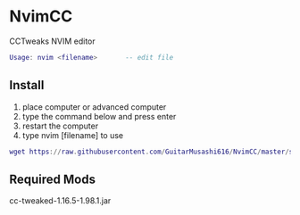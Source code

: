 # NvimCC

CCTweaks NVIM editor  

~~~lua
Usage: nvim <filename>       -- edit file
~~~

## Install

1) place computer or advanced computer
2) type the command below and press enter
3) restart the computer
4) type nvim [filename] to use

~~~lua
wget https://raw.githubusercontent.com/GuitarMusashi616/NvimCC/master/startup.lua
~~~

## Required Mods

cc-tweaked-1.16.5-1.98.1.jar
